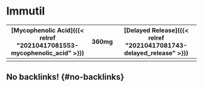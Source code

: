 # Immutil


| [Mycophenolic Acid]({{< relref "20210417081553-mycophenolic_acid" >}}) | 360mg | [Delayed Release]({{< relref "20210417081743-delayed_release" >}}) |
|------------------------------------------------------------------------|-------|--------------------------------------------------------------------|
|                                                                        |       |                                                                    |


## No backlinks! {#no-backlinks}

